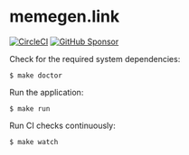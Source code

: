 # memegen.link

[![CircleCI](https://img.shields.io/circleci/build/github/jacebrowning/memegen)](https://circleci.com/gh/jacebrowning/memegen)
[![GitHub Sponsor](https://img.shields.io/badge/server%20costs-%247%2Fmonth-red)](https://github.com/sponsors/jacebrowning)


Check for the required system dependencies:

```
$ make doctor
```

Run the application:

```
$ make run
```

Run CI checks continuously:

```
$ make watch
```
